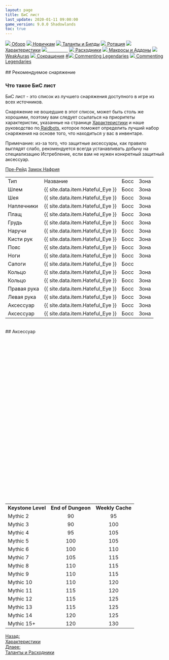```yaml
---
layout: page
title: БиС лист
last_update: 2020-01-11 09:00:00
game_version: 9.0.0 Shadowlands
toc: true
---
```


<div id="smooth-nav-outer">
<a href="{{ site.url }}/guide/vengeance/overview.html"><img src="https://wow.zamimg.com/images/wow/icons/medium/inv_misc_spyglass_02.jpg"> Обзор</a>
<a href="{{ site.url }}/guide/vengeance/beginners.html"><img src="https://wow.zamimg.com/images/wow/icons/medium/spell_lifegivingseed.jpg"> Новичкам</a>
<a href="{{ site.url }}/guide/vengeance/talent-builds.html"><img src="https://wow.zamimg.com/images/wow/icons/medium/ability_marksmanship.jpg"> Таланты и Билды</a>
<a href="{{ site.url }}/guide/vengeance/rotation-priority.html"><img src="https://wow.zamimg.com/images/wow/icons/medium/wow_token01.jpg"> Ротация</a>
<a href="{{ site.url }}/guide/vengeance/stats.html"><img src="https://wow.zamimg.com/images/wow/icons/medium/inv_inscription_80_warscroll_intellect.jpg"> Характеристики</a>
<a href="{{ site.url }}/guide/vengeance/gear.html"><img src="https://wow.zamimg.com/images/wow/icons/medium/inv_chest_chain_03.jpg"><span style="color: white;"> БиС лист</span></a>
<a href="{{ site.url }}/guide/vengeance/consumables.html"><img src="https://wow.zamimg.com/images/wow/icons/medium/inv_potion_92.jpg"> Расходники</a>
<a href="{{ site.url }}/guide/vengeance/macros-addons.html"><img src="https://wow.zamimg.com/images/wow/icons/medium/inv_eng_gearspringparts.jpg"> Макросы и Аддоны</a>
<a href="{{ site.url }}/guide/vengeance/weakauras.html"><img src="https://wow.zamimg.com/images/wow/icons/medium/spell_holy_auramastery.jpg"> WeakAuras</a>
<a href="{{ site.url }}/guide/vengeance/common-terms.html"><img src="https://wow.zamimg.com/images/wow/icons/medium/ui_chat.jpg"> Сокращения</a>
<a href="">#<img src="https://wow.zamimg.com/images/wow/icons/medium/wow_token01.jpg"> Commenting Legendaries</a>
<a href="#"><img src="https://wow.zamimg.com/images/wow/icons/medium/wow_token01.jpg"> Commenting Legendaries</a>
</div>
<br>
## Рекомендуемое снаряжение

### Что такое БиС лист

БиС лист - это список из лучшего снаряжения доступного в игре из всех источников.

Снаряжение не вошедшие в этот список, может быть столь же хорошими, поэтому вам следует ссылаться на приоритеты характеристик, указанные на странице <a href="{{ site.url }}/guide/vengeance/stats.html"> Характеристики</a> и наше руководство по<a href="{{ site.url }}/guide/general/raidbots.html"> Raidbots</a>, которое поможет определить лучший набор снаряжения на основе того, что находиться у вас в инвентаре.	   

Примечание: из-за того, что защитные аксессуары, как правило выглядят слабо, рекомендуется всегда устанавливать добычу на специализацию Истребление, если вам не нужен конкретный защитный аксессуар.

<div class="tabs">
    <div class="tabs__nav">
      <a class="tabs__link tabs__link_active" href="#content-1">Пре-Рейд</a>
      <a class="tabs__link" href="#content-2">Замок Нафрия</a>
    </div>
    <div class="tabs__content">
      <div class="tabs__pane tabs__pane_show" id="content-1">
<table>
    <tr>
        <td>Тип</td>
        <td>Название</td>
        <td>Босс</td>
        <td>Зона</td>
    </tr>
    <tr>
        <td>Шлем</td>
        <td>{{ site.data.item.Hateful_Eye }}</td>
        <td>Босс</td>
        <td>Зона</td>
    </tr>
    <tr>
        <td>Шея</td>
        <td>{{ site.data.item.Hateful_Eye }}</td>
        <td>Босс</td>
        <td>Зона</td>
    </tr>
    <tr>
        <td>Наплечники</td>
        <td>{{ site.data.item.Hateful_Eye }}</td>
        <td>Босс</td>
        <td>Зона</td>
    </tr>
    <tr>
        <td>Плащ</td>
        <td>{{ site.data.item.Hateful_Eye }}</td>
        <td>Босс</td>
        <td>Зона</td>
    </tr>
    <tr>
        <td>Грудь</td>
        <td>{{ site.data.item.Hateful_Eye }}</td>
        <td>Босс</td>
        <td>Зона</td>
    </tr>
    <tr>
        <td>Наручи</td>
        <td>{{ site.data.item.Hateful_Eye }}</td>
        <td>Босс</td>
        <td>Зона</td>
    </tr>
    <tr>
        <td>Кисти рук</td>
        <td>{{ site.data.item.Hateful_Eye }}</td>
        <td>Босс</td>
        <td>Зона</td>
    </tr>
    <tr>
        <td>Пояс</td>
        <td>{{ site.data.item.Hateful_Eye }}</td>
        <td>Босс</td>
        <td>Зона</td>
    </tr>
    <tr>
        <td>Ноги</td>
        <td>{{ site.data.item.Hateful_Eye }}</td>
        <td>Босс</td>
        <td>Зона</td>
    </tr>
    <tr>
        <td>Сапоги</td>
        <td>{{ site.data.item.Hateful_Eye }}</td>
        <td>Босс</td>
        <td></td>
    </tr>
    <tr>
        <td>Кольцо</td>
        <td>{{ site.data.item.Hateful_Eye }}</td>
        <td>Босс</td>
        <td>Зона</td>
    </tr>
    <tr>
        <td>Кольцо</td>
        <td>{{ site.data.item.Hateful_Eye }}</td>
        <td>Босс</td>
        <td>Зона</td>
    </tr>
    <tr>
        <td>Правая рука</td>
        <td>{{ site.data.item.Hateful_Eye }}</td>
        <td>Босс</td>
        <td>Зона</td>
    </tr>
    <tr>
        <td>Левая рука</td>
        <td>{{ site.data.item.Hateful_Eye }}</td>
        <td>Босс</td>
        <td>Зона</td>
    </tr>
    <tr>
        <td>Аксессуар</td>
        <td>{{ site.data.item.Hateful_Eye }}</td>
        <td>Босс</td>
        <td>Зона</td>
    </tr>
    <tr>
        <td>Аксессуар</td>
        <td>{{ site.data.item.Hateful_Eye }}</td>
        <td>Босс</td>
        <td>Зона</td>
    </tr>
</table>	  
      </div>
      <div class="tabs__pane" id="content-2">
      </div>
  </div>
 </div>
 
  <script>
    var $tabs = function (target) {
      var
        _elemTabs = (typeof target === 'string' ? document.querySelector(target) : target),
        _eventTabsShow,
        _showTab = function (tabsLinkTarget) {
          var tabsPaneTarget, tabsLinkActive, tabsPaneShow;
          tabsPaneTarget = document.querySelector(tabsLinkTarget.getAttribute('href'));
          tabsLinkActive = tabsLinkTarget.parentElement.querySelector('.tabs__link_active');
          tabsPaneShow = tabsPaneTarget.parentElement.querySelector('.tabs__pane_show');
          // если следующая вкладка равна активной, то завершаем работу
          if (tabsLinkTarget === tabsLinkActive) {
            return;
          }
          // удаляем классы у текущих активных элементов
          if (tabsLinkActive !== null) {
            tabsLinkActive.classList.remove('tabs__link_active');
          }
          if (tabsPaneShow !== null) {
            tabsPaneShow.classList.remove('tabs__pane_show');
          }
          // добавляем классы к элементам (в завимости от выбранной вкладки)
          tabsLinkTarget.classList.add('tabs__link_active');
          tabsPaneTarget.classList.add('tabs__pane_show');
          document.dispatchEvent(_eventTabsShow);
        },
        _switchTabTo = function (tabsLinkIndex) {
          var tabsLinks = _elemTabs.querySelectorAll('.tabs__link');
          if (tabsLinks.length > 0) {
            if (tabsLinkIndex > tabsLinks.length) {
              tabsLinkIndex = tabsLinks.length;
            } else if (tabsLinkIndex < 1) {
              tabsLinkIndex = 1;
            }
            _showTab(tabsLinks[tabsLinkIndex - 1]);
          }
        };

      _eventTabsShow = new CustomEvent('tab.show', { detail: _elemTabs });

      _elemTabs.addEventListener('click', function (e) {
        var tabsLinkTarget = e.target;
        // завершаем выполнение функции, если кликнули не по ссылке
        if (!tabsLinkTarget.classList.contains('tabs__link')) {
          return;
        }
        // отменяем стандартное действие
        e.preventDefault();
        _showTab(tabsLinkTarget);
      });

      return {
        showTab: function (target) {
          _showTab(target);
        },
        switchTabTo: function (index) {
          _switchTabTo(index);
        }
      }

    };

    var mytabs = $tabs('.tabs');
    if (localStorage.getItem('mytabs')) {
      mytabs.showTab(document.querySelector('[href="' + localStorage.getItem('mytabs') + '"]'));
    }

    document.addEventListener('tab.show', function (e) {
      localStorage.setItem('mytabs', e.detail.querySelector('.tabs__link_active').getAttribute('href'));
    })
  </script>
<br>
## Аксессуар
<div class="bloodmallet_chart" id="wowhead-guid-1603794320409-1603794317000-750641514-1" data-wow-class="demon_hunter" data-wow-spec="havoc" data-axis-color="#9d9d9d" data-background-color="#242424" data-entries="10" data-font-color="#ccc" data-type="trinkets" data-highcharts-chart="0" style="overflow: hidden; height: 500px;"></div>

<br>
<table class="grid" style="max-width:750px">
<tbody>
<tr>
<td style="text-align: center;"><b>Keystone Level</b></td>
<td style="text-align: center;"><b>End of Dungeon</b></td>
<td style="text-align: center;"><b>Weekly Cache</b></td>
</tr>
<tr><td>Mythic 2</td>
<td style="text-align: center;">90</td>
<td style="text-align: center;">95</td>
</tr>
<tr><td>Mythic 3</td>
<td style="text-align: center;">90</td>
<td style="text-align: center;">100</td>
</tr>
<tr>
<td>Mythic 4</td>
<td style="text-align: center;">95</td>
<td style="text-align: center;">105</td>
</tr>
<tr><td>Mythic 5</td>
<td style="text-align: center;">100</td>
<td style="text-align: center;">105</td>
</tr>
<tr>
<td>Mythic 6</td>
<td style="text-align: center;">100</td>
<td style="text-align: center;">110</td>
</tr>
<tr>
<td>Mythic 7</td>
<td style="text-align: center;">105</td>
<td style="text-align: center;">115</td>
</tr>
<tr>
<td>Mythic 8</td>
<td style="text-align: center;">110</td>
<td style="text-align: center;">115</td>
</tr>
<tr>
<td>Mythic 9</td>
<td style="text-align: center;">110</td>
<td style="text-align: center;">115</td>
</tr>
<tr>
<td>Mythic 10</td>
<td style="text-align: center;">110</td>
<td style="text-align: center;">120</td>
</tr>
<tr>
<td>Mythic 11</td>
<td style="text-align: center;">115</td>
<td style="text-align: center;">120</td>
</tr>
<tr>
<td>Mythic 12</td>
<td style="text-align: center;">115</td>
<td style="text-align: center;">125</td>
</tr><tr><td>Mythic 13</td>
<td style="text-align: center;">115</td>
<td style="text-align: center;">125</td>
</tr>
<tr>
<td>Mythic 14</td>
<td style="text-align: center;">120</td>
<td style="text-align: center;">125</td>
</tr>
<tr>
<td>Mythic 15+</td>
<td style="text-align: center;">120</td>
<td style="text-align: center;">130</td>
</tr>
</tbody>
</table>


<div class="minibox minibox-left"><a href="{{ site.url }}/guide/vengeance/overview.html">Назад:<br>Характеристики</a></div> <div class="minibox"><a href="{{ site.url }}/guide/vengeance/talent-builds.html">Длаее:<br>Таланты и Расходники</a></div>












